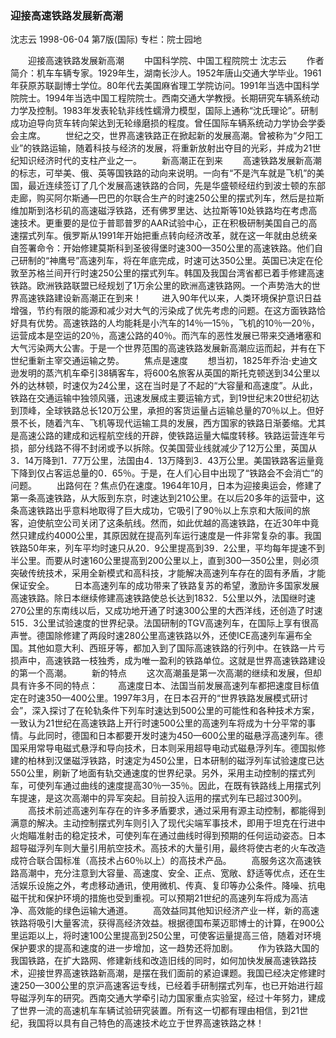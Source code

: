 ### 迎接高速铁路发展新高潮
沈志云
1998-06-04
第7版(国际)
专栏：院士园地

　　迎接高速铁路发展新高潮
　　中国科学院、中国工程院院士  沈志云
　　作者简介：机车车辆专家。1929年生，湖南长沙人。1952年唐山交通大学毕业。1961年获原苏联副博士学位。80年代去美国麻省理工学院访问。1991年当选中国科学院院士。1994年当选中国工程院院士。西南交通大学教授。长期研究车辆系统动力学及控制。1983年发表轮轨非线性蠕滑力模型，国际上通称“沈氏理论”。研制成功迫导向货车转向架达到无轮缘磨损的程度。曾任国际车辆系统动力学协会学委会主席。
　　世纪之交，世界高速铁路正在掀起新的发展高潮。曾被称为“夕阳工业”的铁路运输，随着科技与经济的发展，将重新放射出夺目的光彩，并成为21世纪知识经济时代的支柱产业之一。
　　新高潮正在到来
　　高速铁路发展新高潮的标志，可举美、俄、英等国铁路的动向来说明。一向有“不是汽车就是飞机”的美国，最近连续签订了几个发展高速铁路的合同，先是华盛顿经纽约到波士顿的东部走廊，购买阿尔斯通—巴巴的尔联合生产的时速250公里的摆式列车，然后是拉斯维加斯到洛杉矶的高速磁浮铁路，还有佛罗里达、达拉斯等10处铁路均在考虑高速技术。更重要的是位于普耶普罗的AAR试验中心，正在积极研制美国自己的高速摆式列车。俄罗斯从1991年开始把重点转向经济改革，就在这一年就由总统亲自签署命令：开始修建莫斯科到圣彼得堡时速300—350公里的高速铁路。他们自己研制的“神鹰号”高速列车，将在年底完成，时速可达350公里。英国已决定在伦敦至苏格兰间开行时速250公里的摆式列车。韩国及我国台湾省都已着手修建高速铁路。欧洲铁路联盟已经规划了1万余公里的欧洲高速铁路网。一个声势浩大的世界高速铁路建设新高潮正在到来！
　　进入90年代以来，人类环境保护意识日益增强，节约有限的能源和减少对大气的污染成了优先考虑的问题。在这方面铁路恰好具有优势。高速铁路的人均能耗是小汽车的14％—15％，飞机的10％—20％，运营成本是空运的20％，高速公路的40％。而汽车的恶性发展已带来交通堵塞和大气污染两大公害。于是一个世界范围的高速铁路发展新高潮应运而起，并有在下世纪重新主宰交通运输之势。
　　焦点是速度
　　想当初，1825年乔治·史迪文逊发明的蒸汽机车牵引38辆客车，将600名旅客从英国的斯托克顿送到34公里以外的达林顿，时速仅为24公里，这在当时是了不起的“大容量和高速度”。从此，铁路在交通运输中独领风骚，迅速发展成主要运输方式，到19世纪末20世纪初达到顶峰，全球铁路总长120万公里，承担的客货运量占运输总量的70％以上。但好景不长，随着汽车、飞机等现代运输工具的发展，西方国家的铁路日渐萎缩。尤其是高速公路的建成和远程航空线的开辟，使铁路运量大幅度转移。铁路运营连年亏损，部分线路不得不封闭或予以拆除。仅美国营业线就减少了12万公里，英国从3．14万降到1．77万公里，法国由4．13万降到3．43万公里。美国铁路客运量竟下降到仅占客运总量的0．65％。于是，在人们心目中出现了“铁路会不会消亡”的问题。
　　出路何在？焦点仍在速度。1964年10月，日本为迎接奥运会，修建了第一条高速铁路，从大阪到东京，时速达到210公里。在以后20多年的运营中，这条高速铁路出乎意料地取得了巨大成功，它吸引了90％以上东京和大阪间的旅客，迫使航空公司关闭了这条航线。然而，如此优越的高速铁路，在近30年中竟然只建成约4000公里，其原因就在提高列车运行速度是一件非常复杂的事。我国铁路50年来，列车平均时速只从20．9公里提高到39．2公里，平均每年提速不到半公里。而要从时速160公里提高到200公里以上，直到300—350公里，则必须突破传统技术，采用全新模式和高科技，才能解决高速列车存在的固有矛盾，才能保证安全。
　　日本高速列车的成功带来了铁路复苏的希望，激励许多国家发展高速铁路。除日本继续修建高速铁路使总长达到1832．5公里以外，法国继时速270公里的东南线以后，又成功地开通了时速300公里的大西洋线，还创造了时速515．3公里试验速度的世界纪录。法国研制的TGV高速列车，在国际上享有很高声誉。德国除修建了两段时速280公里高速铁路以外，还使ICE高速列车遍布全国。其他如意大利、西班牙等，都加入到了国际高速铁路的行列中。在铁路一片亏损声中，高速铁路一枝独秀，成为唯一盈利的铁路单位。这就是世界高速铁路建设的第一个高潮。
　　新的特点
　　这次高潮虽是第一次高潮的继续和发展，但却具有许多不同的特点：
　　高速度日本、法国当前发展高速列车都把速度目标值定在时速350—400公里。1997年3月，在日本召开的“世界铁路发展模式研讨会”，深入探讨了在轮轨条件下列车时速达到500公里的可能性和各种技术方案，一致认为21世纪在高速铁路上开行时速500公里的高速列车将成为十分平常的事情。与此同时，德国和日本都要开发时速为450—600公里的磁悬浮高速列车。德国采用常导电磁式悬浮和导向技术，日本则采用超导电动式磁悬浮列车。德国拟修建的柏林到汉堡磁浮铁路，时速定为450公里，日本研制的磁浮列车试验速度已达550公里，刷新了地面有轨交通速度的世界纪录。另外，采用主动控制的摆式列车，可使列车通过曲线的速度提高30％—35％。因此，在既有铁路线上用摆式列车提速，是这次高潮中的异军突起。目前投入运用的摆式列车已超过300列。
　　高技术前述高速列车存在的许多矛盾要求，通过采用有源主动控制，都能得到满意的解决。主动控制摆式列车则引入了现代尖端军事技术，即用于坦克在行进中火炮瞄准射击的稳定技术，可使列车在通过曲线时得到预期的任何运动姿态。日本超导磁浮列车则大量引用航空技术。高技术的大量引用，最终将使古老的火车改造成符合联合国标准（高技术占60％以上）的高技术产品。
　　高服务这次高速铁路高潮中，充分注意到大容量、高速度、安全、正点、宽敞、舒适等优点，还在生活娱乐设施之外，考虑移动通讯，使用微机、传真、复印等办公条件。降噪、抗电磁干扰和保护环境的措施也受到重视。可以预期21世纪的高速列车将成为高洁净、高效能的绿色运输大通道。
　　高效益同其他知识经济产业一样，新的高速铁路将吸引大量客流，获得高经济效益。根据德国布莱迈耶博士的计算，在900公里运距以上，将时速100公里提高到250公里，可使客运量提高三倍，随着对环境保护要求的提高和速度的进一步增加，这一趋势还将加剧。
　　作为铁路大国的我国铁路，在扩大路网、修建新线和改造旧线的同时，如何加快发展高速铁路技术，迎接世界高速铁路新高潮，是摆在我们面前的紧迫课题。我国已经决定修建时速250—300公里的京沪高速客运专线，已经着手研制摆式列车，也已开始进行超导磁浮列车的研究。西南交通大学牵引动力国家重点实验室，经过十年努力，建成了世界一流的高速机车车辆试验研究装置。所有这一切都有理由相信，到21世纪，我国将以具有自己特色的高速技术屹立于世界高速铁路之林！
